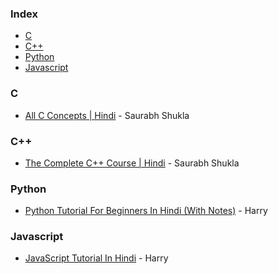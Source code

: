 ### Index

* [C](#C)
* [C++](#C++)
* [Python](#Python)
* [Javascript](#Javascript)

### C
* [All C Concepts | Hindi](https://www.youtube.com/playlist?list=PL7ersPsTyYt1d8g5qaxbE6sjWDzs4D_1v) - Saurabh Shukla

### C++
* [The Complete C++ Course | Hindi](https://www.youtube.com/playlist?list=PLLYz8uHU480j37APNXBdPz7YzAi4XlQUF) - Saurabh Shukla

### Python
* [Python Tutorial For Beginners In Hindi (With Notes)](https://www.youtube.com/watch?v=gfDE2a7MKjA) - Harry

### Javascript
* [JavaScript Tutorial In Hindi](https://www.youtube.com/watch?v=hKB-YGF14SY) - Harry
